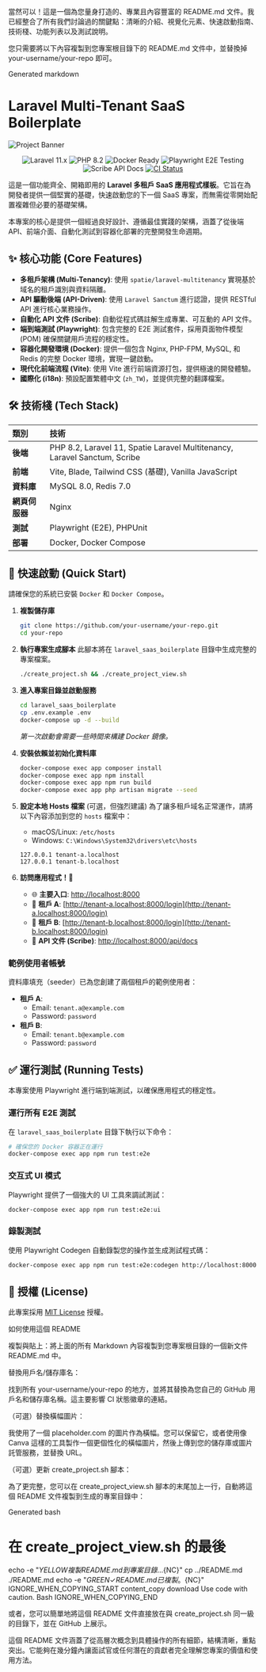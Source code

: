 當然可以！這是一個為您量身打造的、專業且內容豐富的 README.md 文件。我已經整合了所有我們討論過的關鍵點：清晰的介紹、視覺化元素、快速啟動指南、技術棧、功能列表以及測試說明。

您只需要將以下內容複製到您專案根目錄下的 README.md 文件中，並替換掉 your-username/your-repo 即可。

Generated markdown
# Laravel Multi-Tenant SaaS Boilerplate

![Project Banner](https://via.placeholder.com/1200x630/3B82F6/FFFFFF?text=Laravel%20SaaS%20Boilerplate)
<!-- 您可以將上面的 URL 替換為您自己設計的橫幅圖片 -->

<p align="center">
  <img src="https://img.shields.io/badge/Laravel-11.x-FF2D20.svg?style=flat-square" alt="Laravel 11.x">
  <img src="https://img.shields.io/badge/PHP-8.2-777BB4.svg?style=flat-square" alt="PHP 8.2">
  <img src="https://img.shields.io/badge/Docker-Ready-2496ED.svg?style=flat-square" alt="Docker Ready">
  <img src="https://img.shields.io/badge/Playwright-E2E%20Testing-2EAD33.svg?style=flat-square" alt="Playwright E2E Testing">
  <img src="https://img.shields.io/badge/Scribe-API%20Docs-329696.svg?style=flat-square" alt="Scribe API Docs">
  <a href="https://github.com/your-username/your-repo/actions/workflows/ci.yml">
    <img src="https://github.com/your-username/your-repo/actions/workflows/ci.yml/badge.svg" alt="CI Status">
  </a>
</p>

這是一個功能齊全、開箱即用的 **Laravel 多租戶 SaaS 應用程式樣板**。它旨在為開發者提供一個堅實的基礎，快速啟動您的下一個 SaaS 專案，而無需從零開始配置複雜但必要的基礎架構。

本專案的核心是提供一個經過良好設計、遵循最佳實踐的架構，涵蓋了從後端 API、前端介面、自動化測試到容器化部署的完整開發生命週期。

## ✨ 核心功能 (Core Features)

-   **多租戶架構 (Multi-Tenancy)**: 使用 `spatie/laravel-multitenancy` 實現基於域名的租戶識別與資料隔離。
-   **API 驅動後端 (API-Driven)**: 使用 `Laravel Sanctum` 進行認證，提供 RESTful API 進行核心業務操作。
-   **自動化 API 文件 (Scribe)**: 自動從程式碼註解生成專業、可互動的 API 文件。
-   **端到端測試 (Playwright)**: 包含完整的 E2E 測試套件，採用頁面物件模型 (POM) 確保關鍵用戶流程的穩定性。
-   **容器化開發環境 (Docker)**: 提供一個包含 Nginx, PHP-FPM, MySQL, 和 Redis 的完整 Docker 環境，實現一鍵啟動。
-   **現代化前端流程 (Vite)**: 使用 Vite 進行前端資源打包，提供極速的開發體驗。
-   **國際化 (i18n)**: 預設配置繁體中文 (`zh_TW`)，並提供完整的翻譯檔案。

## 🛠️ 技術棧 (Tech Stack)

| 類別        | 技術                                                                                             |
| :---------- | :----------------------------------------------------------------------------------------------- |
| **後端**    | PHP 8.2, Laravel 11, Spatie Laravel Multitenancy, Laravel Sanctum, Scribe                          |
| **前端**    | Vite, Blade, Tailwind CSS (基礎), Vanilla JavaScript                                               |
| **資料庫**  | MySQL 8.0, Redis 7.0                                                                               |
| **網頁伺服器** | Nginx                                                                                            |
| **測試**    | Playwright (E2E), PHPUnit                                                                        |
| **部署**    | Docker, Docker Compose                                                                           |

## 🚀 快速啟動 (Quick Start)

請確保您的系統已安裝 `Docker` 和 `Docker Compose`。

1.  **複製儲存庫**
    ```bash
    git clone https://github.com/your-username/your-repo.git
    cd your-repo
    ```

2.  **執行專案生成腳本**
    此腳本將在 `laravel_saas_boilerplate` 目錄中生成完整的專案檔案。
    ```bash
    ./create_project.sh && ./create_project_view.sh
    ```

3.  **進入專案目錄並啟動服務**
    ```bash
    cd laravel_saas_boilerplate
    cp .env.example .env
    docker-compose up -d --build
    ```
    *第一次啟動會需要一些時間來構建 Docker 鏡像。*

4.  **安裝依賴並初始化資料庫**
    ```bash
    docker-compose exec app composer install
    docker-compose exec app npm install
    docker-compose exec app npm run build
    docker-compose exec app php artisan migrate --seed
    ```

5.  **設定本地 Hosts 檔案** (可選，但強烈建議)
    為了讓多租戶域名正常運作，請將以下內容添加到您的 `hosts` 檔案中：
    -   macOS/Linux: `/etc/hosts`
    -   Windows: `C:\Windows\System32\drivers\etc\hosts`

    ```
    127.0.0.1 tenant-a.localhost
    127.0.0.1 tenant-b.localhost
    ```

6.  **訪問應用程式！🎉**
    -   🌐 **主要入口**: [http://localhost:8000](http://localhost:8000)
    -   👤 **租戶 A**: [http://tenant-a.localhost:8000/login](http://tenant-a.localhost:8000/login)
    -   👤 **租戶 B**: [http://tenant-b.localhost:8000/login](http://tenant-b.localhost:8000/login)
    -   📄 **API 文件 (Scribe)**: [http://localhost:8000/api/docs](http://localhost:8000/api/docs)

### 範例使用者帳號

資料庫填充（seeder）已為您創建了兩個租戶的範例使用者：

-   **租戶 A**:
    -   Email: `tenant.a@example.com`
    -   Password: `password`
-   **租戶 B**:
    -   Email: `tenant.b@example.com`
    -   Password: `password`

## ✅ 運行測試 (Running Tests)

本專案使用 Playwright 進行端到端測試，以確保應用程式的穩定性。

### 運行所有 E2E 測試
在 `laravel_saas_boilerplate` 目錄下執行以下命令：
```bash
# 確保您的 Docker 容器正在運行
docker-compose exec app npm run test:e2e
```

### 交互式 UI 模式
Playwright 提供了一個強大的 UI 工具來調試測試：
```bash
docker-compose exec app npm run test:e2e:ui
```

### 錄製測試
使用 Playwright Codegen 自動錄製您的操作並生成測試程式碼：
```bash
docker-compose exec app npm run test:e2e:codegen http://localhost:8000
```

## 📜 授權 (License)

此專案採用 [MIT License](LICENSE.md) 授權。

如何使用這個 README

複製與貼上：將上面的所有 Markdown 內容複製到您專案根目錄的一個新文件 README.md 中。

替換用戶名/儲存庫名：

找到所有 your-username/your-repo 的地方，並將其替換為您自己的 GitHub 用戶名和儲存庫名稱。這主要影響 CI 狀態徽章的連結。

（可選）替換橫幅圖片：

我使用了一個 placeholder.com 的圖片作為橫幅。您可以保留它，或者使用像 Canva 這樣的工具製作一個更個性化的橫幅圖片，然後上傳到您的儲存庫或圖片託管服務，並替換 URL。

（可選）更新 create_project.sh 腳本：

為了更完整，您可以在 create_project_view.sh 腳本的末尾加上一行，自動將這個 README 文件複製到生成的專案目錄中：

Generated bash
# 在 create_project_view.sh 的最後
echo -e "${YELLOW}複製 README.md 到專案目錄...${NC}"
cp ../README.md ./README.md
echo -e "${GREEN}✓ README.md 已複製。${NC}"
IGNORE_WHEN_COPYING_START
content_copy
download
Use code with caution.
Bash
IGNORE_WHEN_COPYING_END

或者，您可以簡單地將這個 README 文件直接放在與 create_project.sh 同一級的目錄下，並在 GitHub 上展示。

這個 README 文件涵蓋了從高層次概念到具體操作的所有細節，結構清晰，重點突出。它能夠在幾分鐘內讓面試官或任何潛在的貢獻者完全理解您專案的價值和使用方法。
